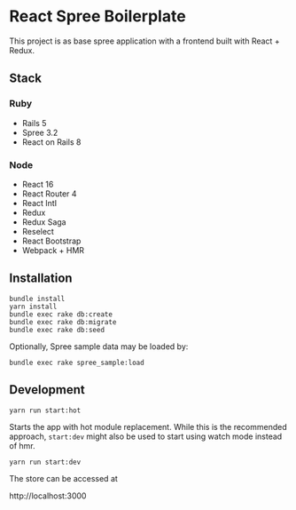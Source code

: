 # React Spree Boilerplate

This project is as base spree application with a frontend built with React + Redux.

## Stack

### Ruby
* Rails 5
* Spree 3.2
* React on Rails 8

### Node
* React 16
* React Router 4
* React Intl
* Redux
* Redux Saga
* Reselect
* React Bootstrap
* Webpack + HMR

## Installation

```shell
bundle install
yarn install
bundle exec rake db:create
bundle exec rake db:migrate
bundle exec rake db:seed
```

Optionally, Spree sample data may be loaded by:

```shell
bundle exec rake spree_sample:load
```

## Development

```shell
yarn run start:hot
```

Starts the app with hot module replacement. While this is the recommended approach, `start:dev` might also be used to start using watch mode instead of hmr.

```shell
yarn run start:dev
```

The store can be accessed at

http://localhost:3000
